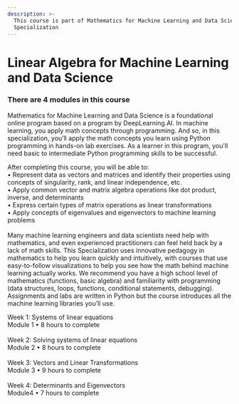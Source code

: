 ```yaml
---
description: >-
  This course is part of Mathematics for Machine Learning and Data Science
  Specialization
---
```


# Linear Algebra for Machine Learning and Data Science

### There are 4 modules in this course

Mathematics for Machine Learning and Data Science is a foundational online program based on a program by DeepLearning.AI. In machine learning, you apply math concepts through programming. And so, in this specialization, you’ll apply the math concepts you learn using Python programming in hands-on lab exercises. As a learner in this program, you'll need basic to intermediate Python programming skills to be successful.

After completing this course, you will be able to: \
• Represent data as vectors and matrices and identify their properties using concepts of singularity, rank, and linear independence, etc. \
• Apply common vector and matrix algebra operations like dot product, inverse, and determinants \
• Express certain types of matrix operations as linear transformations \
• Apply concepts of eigenvalues and eigenvectors to machine learning problems \
\
Many machine learning engineers and data scientists need help with mathematics, and even experienced practitioners can feel held back by a lack of math skills. This Specialization uses innovative pedagogy in mathematics to help you learn quickly and intuitively, with courses that use easy-to-follow visualizations to help you see how the math behind machine learning actually works.  We recommend you have a high school level of mathematics (functions, basic algebra) and familiarity with programming (data structures, loops, functions, conditional statements, debugging). Assignments and labs are written in Python but the course introduces all the machine learning libraries you’ll use.



Week 1: Systems of linear equations \
Module 1 • 8 hours to complete \
\
Week 2: Solving systems of linear equations \
Module 2 • 8 hours to complete \
\
Week 3: Vectors and Linear Transformations \
Module 3 • 9 hours to complete \
\
Week 4: Determinants and Eigenvectors \
Module4 • 7 hours to complete





